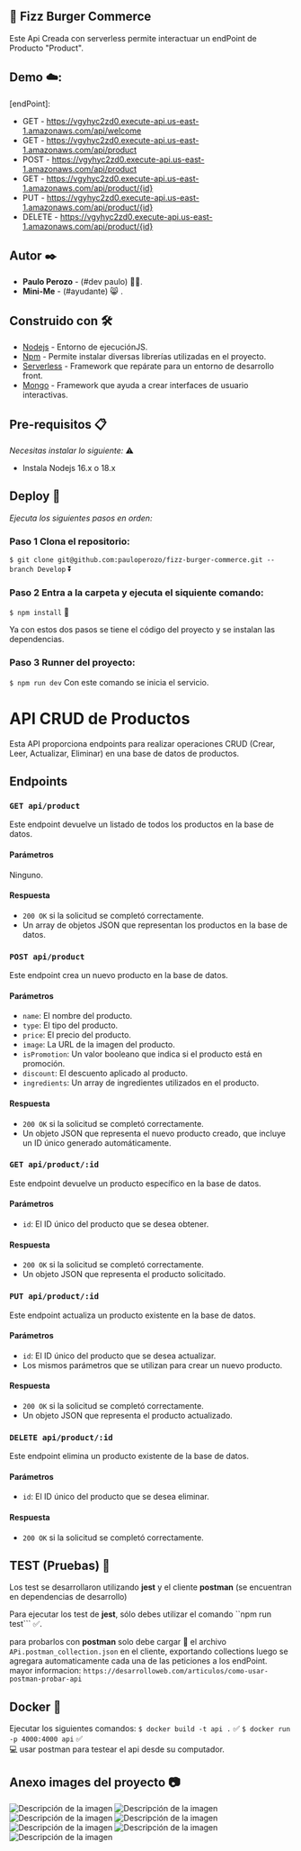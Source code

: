 ## 🍔 Fizz Burger Commerce

Este Api Creada con serverless  permite interactuar un endPoint de Producto "Product".

## Demo ☁️:
[endPoint]:
  * GET - https://vgyhyc2zd0.execute-api.us-east-1.amazonaws.com/api/welcome
  * GET - https://vgyhyc2zd0.execute-api.us-east-1.amazonaws.com/api/product
  * POST - https://vgyhyc2zd0.execute-api.us-east-1.amazonaws.com/api/product
  * GET - https://vgyhyc2zd0.execute-api.us-east-1.amazonaws.com/api/product/{id}
  * PUT - https://vgyhyc2zd0.execute-api.us-east-1.amazonaws.com/api/product/{id}
  * DELETE - https://vgyhyc2zd0.execute-api.us-east-1.amazonaws.com/api/product/{id}

## Autor ✒️

* **Paulo Perozo** - (#dev paulo) 👤💤.
* **Mini-Me** - (#ayudante) 😸 .

## Construido con 🛠️

* [Nodejs](https://nodejs.org) - Entorno de ejecuciónJS.
* [Npm](https://www.npmjs.com/) - Permite instalar diversas librerías utilizadas en el proyecto.
* [Serverless](https://www.serverless.com/) - Framework que repárate para un entorno de desarrollo front.
* [Mongo](https://www.mongodb.com/es/) - Framework que ayuda a crear interfaces de usuario interactivas.


## Pre-requisitos 📋

_Necesitas instalar lo siguiente:_ ⚠️

* Instala Nodejs 16.x o 18.x

## Deploy 🚀
_Ejecuta los siguientes pasos en orden:_

### Paso 1 Clona el repositorio: 

  ```$ git clone git@github.com:pauloperozo/fizz-burger-commerce.git --branch Develop``` ⏬

### Paso 2 Entra a la carpeta y ejecuta el siquiente comando: 

  ```$ npm install``` 📂	

Ya con estos dos pasos se tiene el código del proyecto y se instalan las dependencias.

### Paso 3 Runner del proyecto:

   ```$ npm run dev``` 
Con este comando se inicia el servicio.


# API CRUD de Productos

Esta API proporciona endpoints para realizar operaciones CRUD (Crear, Leer, Actualizar, Eliminar) en una base de datos de productos.

## Endpoints

### `GET api/product`

Este endpoint devuelve un listado de todos los productos en la base de datos.

#### Parámetros

Ninguno.

#### Respuesta

- `200 OK` si la solicitud se completó correctamente.
- Un array de objetos JSON que representan los productos en la base de datos.

### `POST api/product`

Este endpoint crea un nuevo producto en la base de datos.

#### Parámetros

- `name`: El nombre del producto.
- `type`: El tipo del producto.
- `price`: El precio del producto.
- `image`: La URL de la imagen del producto.
- `isPromotion`: Un valor booleano que indica si el producto está en promoción.
- `discount`: El descuento aplicado al producto.
- `ingredients`: Un array de ingredientes utilizados en el producto.

#### Respuesta

- `200 OK` si la solicitud se completó correctamente.
- Un objeto JSON que representa el nuevo producto creado, que incluye un ID único generado automáticamente.

### `GET api/product/:id`

Este endpoint devuelve un producto específico en la base de datos.

#### Parámetros

- `id`: El ID único del producto que se desea obtener.

#### Respuesta

- `200 OK` si la solicitud se completó correctamente.
- Un objeto JSON que representa el producto solicitado.

### `PUT api/product/:id`

Este endpoint actualiza un producto existente en la base de datos.

#### Parámetros

- `id`: El ID único del producto que se desea actualizar.
- Los mismos parámetros que se utilizan para crear un nuevo producto.

#### Respuesta

- `200 OK` si la solicitud se completó correctamente.
- Un objeto JSON que representa el producto actualizado.

### `DELETE api/product/:id`

Este endpoint elimina un producto existente de la base de datos.

#### Parámetros

- `id`: El ID único del producto que se desea eliminar.

#### Respuesta

- `200 OK` si la solicitud se completó correctamente.


## TEST (Pruebas) 🚥

Los test se desarrollaron utilizando **jest** y el cliente **postman**  (se encuentran en dependencias de desarrollo)

Para ejecutar los test de **jest**, sólo debes utilizar el comando ``npm run test``` ✅.

para probarlos con **postman** solo debe cargar 📂 el archivo `APi.postman_collection.json` en el cliente, exportando collections
luego se agregara automaticamente cada una de las peticiones a los endPoint. 
mayor informacion: `https://desarrolloweb.com/articulos/como-usar-postman-probar-api`

## Docker 🐳

Ejecutar los siguientes comandos: 
```$ docker build -t api .``` ✅	
```$ docker run -p 4000:4000 api``` ✅	
💻 usar postman para testear el api desde su computador. 

## Anexo images del proyecto 📷

![Descripción de la imagen](/doc/start.png "Leyenda de la imagen")
![Descripción de la imagen](/doc/test.png "Leyenda de la imagen")
![Descripción de la imagen](/doc/out.png "Leyenda de la imagen")
![Descripción de la imagen](/doc/docker_run.png "Leyenda de la imagen")
![Descripción de la imagen](/doc/docer_explorer.png "Leyenda de la imagen")
![Descripción de la imagen](/doc/postman.png "Leyenda de la imagen")
![Descripción de la imagen](/doc/gata.jpeg "Leyenda de la imagen")